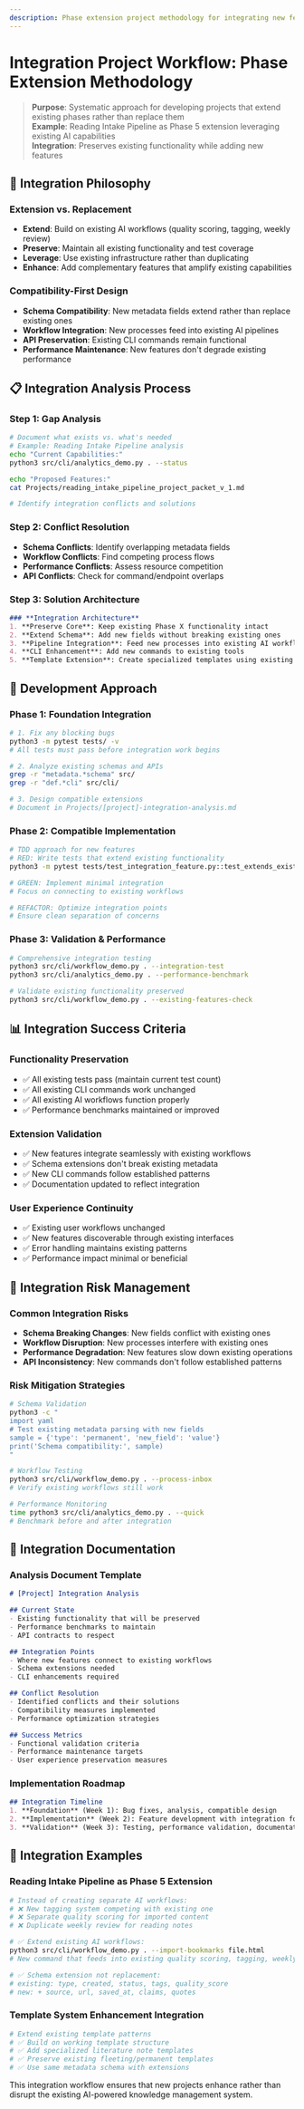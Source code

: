 ```yaml
---
description: Phase extension project methodology for integrating new features with existing AI workflows
---
```


# Integration Project Workflow: Phase Extension Methodology

> **Purpose**: Systematic approach for developing projects that extend existing phases rather than replace them  
> **Example**: Reading Intake Pipeline as Phase 5 extension leveraging existing AI capabilities  
> **Integration**: Preserves existing functionality while adding new features  

## 🎯 Integration Philosophy

### **Extension vs. Replacement**
- **Extend**: Build on existing AI workflows (quality scoring, tagging, weekly review)
- **Preserve**: Maintain all existing functionality and test coverage
- **Leverage**: Use existing infrastructure rather than duplicating
- **Enhance**: Add complementary features that amplify existing capabilities

### **Compatibility-First Design**
- **Schema Compatibility**: New metadata fields extend rather than replace existing ones
- **Workflow Integration**: New processes feed into existing AI pipelines
- **API Preservation**: Existing CLI commands remain functional
- **Performance Maintenance**: New features don't degrade existing performance

## 📋 Integration Analysis Process

### **Step 1: Gap Analysis**
```bash
# Document what exists vs. what's needed
# Example: Reading Intake Pipeline analysis
echo "Current Capabilities:"
python3 src/cli/analytics_demo.py . --status

echo "Proposed Features:"
cat Projects/reading_intake_pipeline_project_packet_v_1.md

# Identify integration conflicts and solutions
```

### **Step 2: Conflict Resolution**
- **Schema Conflicts**: Identify overlapping metadata fields
- **Workflow Conflicts**: Find competing process flows  
- **Performance Conflicts**: Assess resource competition
- **API Conflicts**: Check for command/endpoint overlaps

### **Step 3: Solution Architecture**
```markdown
### **Integration Architecture**
1. **Preserve Core**: Keep existing Phase X functionality intact
2. **Extend Schema**: Add new fields without breaking existing ones
3. **Pipeline Integration**: Feed new processes into existing AI workflows
4. **CLI Enhancement**: Add new commands to existing tools
5. **Template Extension**: Create specialized templates using existing patterns
```

## 🔧 Development Approach

### **Phase 1: Foundation Integration**
```bash
# 1. Fix any blocking bugs
python3 -m pytest tests/ -v
# All tests must pass before integration work begins

# 2. Analyze existing schemas and APIs
grep -r "metadata.*schema" src/
grep -r "def.*cli" src/cli/

# 3. Design compatible extensions
# Document in Projects/[project]-integration-analysis.md
```

### **Phase 2: Compatible Implementation**
```bash
# TDD approach for new features
# RED: Write tests that extend existing functionality
python3 -m pytest tests/test_integration_feature.py::test_extends_existing -v

# GREEN: Implement minimal integration
# Focus on connecting to existing workflows

# REFACTOR: Optimize integration points
# Ensure clean separation of concerns
```

### **Phase 3: Validation & Performance**
```bash
# Comprehensive integration testing
python3 src/cli/workflow_demo.py . --integration-test
python3 src/cli/analytics_demo.py . --performance-benchmark

# Validate existing functionality preserved
python3 src/cli/workflow_demo.py . --existing-features-check
```

## 📊 Integration Success Criteria

### **Functionality Preservation**
- ✅ All existing tests pass (maintain current test count)
- ✅ All existing CLI commands work unchanged
- ✅ All existing AI workflows function properly
- ✅ Performance benchmarks maintained or improved

### **Extension Validation** 
- ✅ New features integrate seamlessly with existing workflows
- ✅ Schema extensions don't break existing metadata
- ✅ New CLI commands follow established patterns
- ✅ Documentation updated to reflect integration

### **User Experience Continuity**
- ✅ Existing user workflows unchanged
- ✅ New features discoverable through existing interfaces
- ✅ Error handling maintains existing patterns
- ✅ Performance impact minimal or beneficial

## 🚨 Integration Risk Management

### **Common Integration Risks**
- **Schema Breaking Changes**: New fields conflict with existing ones
- **Workflow Disruption**: New processes interfere with existing ones
- **Performance Degradation**: New features slow down existing operations
- **API Inconsistency**: New commands don't follow established patterns

### **Risk Mitigation Strategies**
```bash
# Schema Validation
python3 -c "
import yaml
# Test existing metadata parsing with new fields
sample = {'type': 'permanent', 'new_field': 'value'}
print('Schema compatibility:', sample)
"

# Workflow Testing
python3 src/cli/workflow_demo.py . --process-inbox
# Verify existing workflows still work

# Performance Monitoring
time python3 src/cli/analytics_demo.py . --quick
# Benchmark before and after integration
```

## 📝 Integration Documentation

### **Analysis Document Template**
```markdown
# [Project] Integration Analysis

## Current State
- Existing functionality that will be preserved
- Performance benchmarks to maintain
- API contracts to respect

## Integration Points
- Where new features connect to existing workflows
- Schema extensions needed
- CLI enhancements required

## Conflict Resolution
- Identified conflicts and their solutions
- Compatibility measures implemented
- Performance optimization strategies

## Success Metrics
- Functional validation criteria
- Performance maintenance targets
- User experience preservation measures
```

### **Implementation Roadmap**
```markdown
## Integration Timeline
1. **Foundation** (Week 1): Bug fixes, analysis, compatible design
2. **Implementation** (Week 2): Feature development with integration focus
3. **Validation** (Week 3): Testing, performance validation, documentation
```

## 🔄 Integration Examples

### **Reading Intake Pipeline as Phase 5 Extension**
```bash
# Instead of creating separate AI workflows:
# ❌ New tagging system competing with existing one
# ❌ Separate quality scoring for imported content  
# ❌ Duplicate weekly review for reading notes

# ✅ Extend existing AI workflows:
python3 src/cli/workflow_demo.py . --import-bookmarks file.html
# New command that feeds into existing quality scoring, tagging, weekly review

# ✅ Schema extension not replacement:
# existing: type, created, status, tags, quality_score
# new: + source, url, saved_at, claims, quotes
```

### **Template System Enhancement Integration**
```bash
# Extend existing template patterns
# ✅ Build on working template structure
# ✅ Add specialized literature note templates
# ✅ Preserve existing fleeting/permanent templates
# ✅ Use same metadata schema with extensions
```

This integration workflow ensures that new projects enhance rather than disrupt the existing AI-powered knowledge management system.
